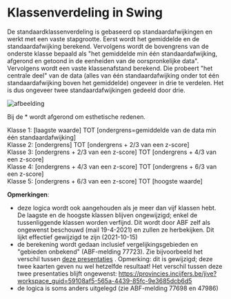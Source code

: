 # Klassenverdeling in Swing

De standaardklassenverdeling is gebaseerd op standaardafwijkingen en werkt met een vaste stapgrootte.
Eerst wordt het gemiddelde en de standaardafwijking berekend. Vervolgens wordt de bovengrens van de onderste klasse bepaald als "het gemiddelde min één standaardafwijking, afgerond en getoond in de eenheiden van de oorspronkelijke data". Vervolgens wordt een vaste klassenafstand berekend. Die probeert "het centrale deel" van de data (alles van één standaardafwijking onder tot één standaardafwijking boven het gemiddelde) ongeveer in drie te verdelen. Het is dus ongeveer twee standaardafwijkingen gedeeld door drie.

![afbeelding](https://user-images.githubusercontent.com/10122639/119464721-50bdb300-bd43-11eb-8142-4fb4fc2cc4f4.png)

Bij de * wordt afgerond om esthetische redenen.

Klasse 1: [laagste waarde] TOT [ondergrens=gemiddelde van de data min één standaardafwijking]  
Klasse 2: [ondergrens] TOT [ondergrens + 2/3 van een z-score]  
Klasse 3: [ondergrens + 2/3 van een z-score] TOT [ondergrens + 4/3 van een z-score]  
Klasse 4: [ondergrens + 4/3 van een z-score] TOT [ondergrens + 6/3 van een z-score]  
Klasse 5: [ondergrens + 6/3 van een z-score] TOT [hoogste waarde]  

**Opmerkingen**: 
- deze logica wordt ook aangehouden als je meer dan vijf klassen hebt. De laagste en de hoogste klassen blijven ongewijzigd; enkel de tussenliggende klassen worden verfijnd. Dit wordt door ABF zelf als ongewenst beschouwd (mail 19-4-2021) en zullen ze herbekijken. Dit lijkt effectief gewijzigd te zijn (2021-10-15)
- de berekening wordt gedaan inclusief vergelijkingsgebieden en "gebieden onbekend"  (ABF-melding 77723). Zie bijvoorbeeld het verschil tussen [deze presentaties](https://provincies.incijfers.be/jive?workspace_guid=d15cbb5c-871c-4481-8e26-19c272968347) . Opmerking: dit is gewijzigd; deze twee kaarten geven nu wel hetzelfde resultaat! Het verschil tussen deze twee presentaties blijft ongewenst: https://provincies.incijfers.be/jive?workspace_guid=59108af5-565a-4439-85fc-9e3685dcb6d5
- de logica is soms anders uitgelegd (zie ABF-melding 77698 en 47986)
